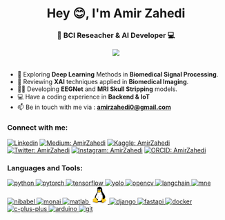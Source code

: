 <h1 align="center">Hey 😊, I'm Amir Zahedi</h1>
<h3 align="center">🧠 BCI Reseacher & AI Developer  💻</h3>
<div align="center">
<img  src="https://cdn.dribbble.com/users/517658/screenshots/1480070/brains_animation.1.gif" />
</div>
<br>

- 🔭 Exploring **Deep Learning** Methods in **Biomedical Signal Processing**.
- 📑 Reviewing **XAI** techniques applied in **Biomedical Imaging**.
- 🧑‍💻 Developing **EEGNet** and **MRI Skull Stripping** models.
- 💻 Have a coding experience in **Backend & IoT**
- 📫 Be in touch with me via : **amirzahedi0@gmail.com**

<h3 align="left">Connect with me:</h3>

[![Linkedin](https://img.shields.io/badge/-Linkedin-blue?style=flat-square&logo=Linkedin&logoColor=white&link=https://www.linkedin.com/in/amrzhd)](https://www.linkedin.com/in/amrzhd)
[![Medium: AmirZahedi](https://img.shields.io/badge/-Medium-black?style=flat-square&logo=medium&logoColor=white&link=https://medium.com/@amrzhd)](https://medium.com/@amrzhd)
[![Kaggle: AmirZahedi](https://img.shields.io/badge/-Kaggle-20BEFF?style=flat-square&logo=Kaggle&logoColor=white&link=https://www.kaggle.com/amirzahedidareshoori)](https://www.kaggle.com/amrzhd)
[![Twitter: AmirZahedi](https://img.shields.io/badge/-Twitter-black?style=flat-square&logo=X&logoColor=white&link=https://twitter.com/theamrzhd)](https://twitter.com/theamrzhd)
[![Instagram: AmirZahedi](https://img.shields.io/badge/-Instagram-E4405F?style=flat-square&logo=Instagram&logoColor=white&link=https://www.instagram.com/amrzhd)](https://www.instagram.com/amrzhd)
[![ORCID: AmirZahedi](https://img.shields.io/badge/-ORCID-A6CE39?style=flat-square&logo=ORCID&logoColor=white&link=https://orcid.org/0009-0006-9537-7776)](https://orcid.org/0009-0006-9537-7776)


<h3 align="left">Languages and Tools:</h3>
<a href="https://www.python.org/" target="_blank" rel="noreferrer"> <img src="https://cdn-icons-png.flaticon.com/128/5968/5968350.png" alt="python" width="40" height="40"/> </a>
<a href="https://pytorch.org/" target="_blank" rel="noreferrer"> <img src="https://img.icons8.com/fluency/40/pytorch.png" alt="pytorch" width="40" height="40"/> </a>
<a href="https://www.tensorflow.org/" target="_blank" rel="noreferrer"> <img src="https://github.com/user-attachments/assets/57803fe9-14dd-4a6a-8bc2-0da786284f4e" alt="tensorflow" width="40" height="40"/> </a>
<a href="https://docs.ultralytics.com/" target="_blank" rel="noreferrer"> <img src="https://cdn.analyticsvidhya.com/wp-content/uploads/2021/08/23151yolov5.png" alt="yolo" width="70" height="40"/> </a>
<a href="https://opencv.org/" target="_blank" rel="noreferrer"> <img src="https://raw.githubusercontent.com/wiki/opencv/opencv/logo/OpenCV_logo_no_text.png" alt="opencv" width="40" height="40"/> </a>
<a href="https://www.langchain.com/" target="_blank" rel="noreferrer"> <img src="https://registry.npmmirror.com/@lobehub/icons-static-png/1.13.0/files/dark/langchain.png" alt="langchain" width="40" height="40"/> </a>
<a href="https://mne.tools/" target="_blank" rel="noreferrer"> <img src="https://mne.tools/mne-realtime/_static/mne.svg" alt="mne" width="60" height="40"/> </a>
<a href="https://nipy.org/nibabel/" target="_blank" rel="noreferrer"> <img src="https://nipy.org/nibabel/_static/nibabel-logo.svg" alt="nibabel" width="40" height="40"/> </a>
<a href="https://monai.io/" target="_blank" rel="noreferrer"> <img src="https://avatars.githubusercontent.com/u/56449156?s=280&v=4" alt="monai" width="40" height="40"/> </a>
<a href="https://www.mathworks.com/" target="_blank" rel="noreferrer"> <img src="https://upload.wikimedia.org/wikipedia/commons/2/21/Matlab_Logo.png" alt="matlab" width="40" height="40"/> </a>
<a href="https://www.linux.org/" target="_blank" rel="noreferrer"> <img src="https://raw.githubusercontent.com/devicons/devicon/master/icons/linux/linux-original.svg" alt="linux" width="40" height="40"/> </a>
<a href="https://www.djangoproject.com/" target="_blank" rel="noreferrer"> <img src="https://img.icons8.com/external-tal-revivo-filled-tal-revivo/40/000000/external-django-a-high-level-python-web-framework-that-encourages-rapid-development-logo-filled-tal-revivo.png" alt="django" width="40" height="40"/> </a>
<a href="https://fastapi.tiangolo.com/" target="_blank" rel="noreferrer"> <img src="https://cdn.worldvectorlogo.com/logos/fastapi.svg" alt="fastapi" width="40" height="40"/> </a>
<a href="https://www.docker.com/" target="_blank" rel="noreferrer"> <img src="https://img.icons8.com/fluency/40/docker.png" alt="docker" width="40" height="40"/> </a>
<a href="https://cplusplus.com/" target="_blank" rel="noreferrer"> <img src="https://img.icons8.com/color/40/c-plus-plus-logo.png" alt="c-plus-plus" width="40" height="40"/> </a>
<a href="https://www.arduino.cc/" target="_blank" rel="noreferrer"> <img src="https://cdn.worldvectorlogo.com/logos/arduino-1.svg" alt="arduino" width="40" height="40"/> </a> 
<a href="https://git-scm.com/" target="_blank" rel="noreferrer"> <img src="https://www.vectorlogo.zone/logos/git-scm/git-scm-icon.svg" alt="git" width="40" height="40"/> </a>

